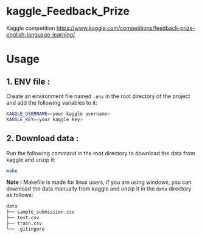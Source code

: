 # kaggle_Feedback_Prize
Kaggle competition https://www.kaggle.com/competitions/feedback-prize-english-language-learning/

# Usage
## 1. ENV file :
Create an environment file named `.env` in the root directory of the project and add the following variables to it:
```bash
KAGGLE_USERNAME=<your kaggle username>
KAGGLE_KEY=<your kaggle key>
```
## 2. Download data :
Run the following command in the root directory to download the data from kaggle and unzip it:
```bash
make
```
**Note :** Makefile is made for linux users, if you are using windows, you can download the data manually from kaggle and unzip it in the `data` directory as follows: 
```bash
data
├── sample_submission.csv
├── test.csv
├── train.csv
└── .gitingore
```